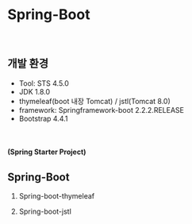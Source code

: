 # Spring-Boot

<br>

## 개발 환경
* Tool: STS 4.5.0
* JDK 1.8.0
* thymeleaf(boot 내장 Tomcat) / jstl(Tomcat 8.0)
* framework: Springframework-boot 2.2.2.RELEASE
* Bootstrap 4.4.1

<br>

#### (Spring Starter Project) 
## Spring-Boot

1. Spring-boot-thymeleaf




2. Spring-boot-jstl


<br>
<br>


